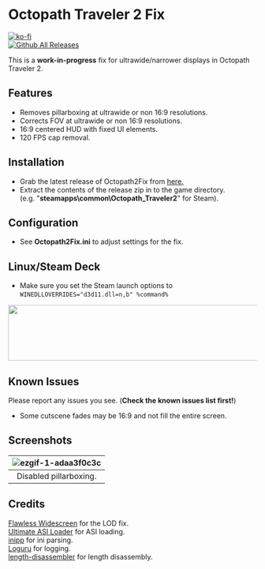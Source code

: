 # Octopath Traveler 2 Fix
[![ko-fi](https://ko-fi.com/img/githubbutton_sm.svg)](https://ko-fi.com/W7W01UAI9)</br>
[![Github All Releases](https://img.shields.io/github/downloads/Lyall/Octopath2Fix/total.svg)](https://github.com/Lyall/Octopath2Fix/releases)

This is a **work-in-progress** fix for ultrawide/narrower displays in Octopath Traveler 2.

## Features
- Removes pillarboxing at ultrawide or non 16:9 resolutions.
- Corrects FOV at ultrawide or non 16:9 resolutions.
- 16:9 centered HUD with fixed UI elements.
- 120 FPS cap removal.

## Installation
- Grab the latest release of Octopath2Fix from [here.](https://github.com/Lyall/Octopath2Fix/releases)
- Extract the contents of the release zip in to the game directory.<br />(e.g. "**steamapps\common\Octopath_Traveler2**" for Steam).

## Configuration
- See **Octopath2Fix.ini** to adjust settings for the fix.

## Linux/Steam Deck
- Make sure you set the Steam launch options to `WINEDLLOVERRIDES="d3d11.dll=n,b" %command%`
<img src="https://user-images.githubusercontent.com/695941/226513105-e2aedf8f-d596-4ffb-a121-ac020d9e867f.jpg" width="646" height="113" />

## Known Issues
Please report any issues you see. (**Check the known issues list first!**)
- Some cutscene fades may be 16:9 and not fill the entire screen.

## Screenshots

| ![ezgif-1-adaa3f0c3c](https://user-images.githubusercontent.com/695941/226225010-073a0360-98bb-4e88-bfef-bcdf3f74abae.gif) |
|:--:|
| Disabled pillarboxing. |

## Credits
[Flawless Widescreen](https://www.flawlesswidescreen.org/) for the LOD fix.<br />
[Ultimate ASI Loader](https://github.com/ThirteenAG/Ultimate-ASI-Loader) for ASI loading. <br />
[inipp](https://github.com/mcmtroffaes/inipp) for ini parsing. <br />
[Loguru](https://github.com/emilk/loguru) for logging. <br />
[length-disassembler](https://github.com/Nomade040/length-disassembler) for length disassembly.
